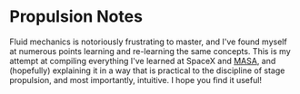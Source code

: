 # Propulsion Notes
Fluid mechanics is notoriously frustrating to master, and I've found myself at numerous points learning 
and re-learning the same concepts. This is my attempt at compiling everything I've learned at SpaceX and 
[MASA](https://masa.engin.umich.edu/), and (hopefully) explaining it in a way that is practical to the 
discipline of stage propulsion, and most importantly, intuitive. I hope you find it useful!
